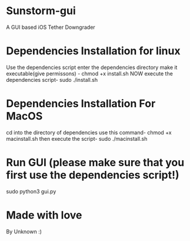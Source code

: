 # Sunstorm-gui
A GUI based iOS Tether Downgrader


# Dependencies Installation for linux
Use the dependencies script
enter the dependencies directory
make it executable(give permissons) - chmod +x install.sh
NOW execute the dependencies script- sudo ./install.sh

# Dependencies Installation For MacOS
cd into the directory of dependencies
use this command- chmod +x macinstall.sh
then execute the script- sudo ./macinstall.sh

# Run GUI (please make sure that you first use the dependencies script!)
sudo python3 gui.py


# Made with love 
By Unknown :)

